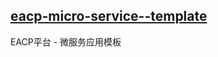## [eacp-micro-service--template](http://microdev.realty.hanzhigroup.cn:9024/EACP/eacp-micro-service--template) 

EACP平台 - 微服务应用模板